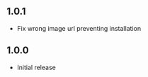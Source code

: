 <!-- https://developers.home-assistant.io/docs/add-ons/presentation#keeping-a-changelog -->

## 1.0.1

- Fix wrong image url preventing installation

## 1.0.0

- Initial release
